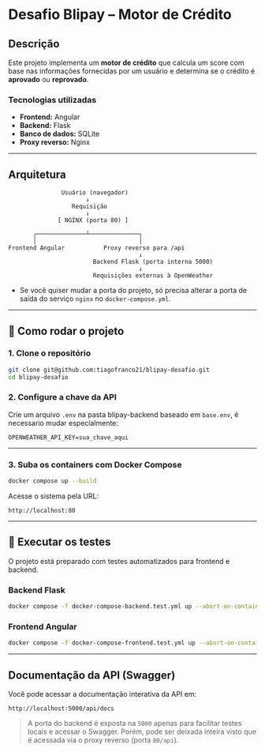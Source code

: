 # Desafio Blipay – Motor de Crédito

## Descrição

Este projeto implementa um **motor de crédito** que calcula um score com base nas informações fornecidas por um usuário e determina se o crédito é **aprovado** ou **reprovado**.

### Tecnologias utilizadas

- **Frontend:** Angular
- **Backend:** Flask
- **Banco de dados:** SQLite
- **Proxy reverso:** Nginx

---

## Arquitetura

```plaintext
               Usuário (navegador)
                      ↓
                  Requisição
                      ↓
              [ NGINX (porta 80) ]

       ┌──────────────┴──────────────┐
       │                             │
Frontend Angular           Proxy reverso para /api
                                     ↓
                        Backend Flask (porta interna 5000)
                                     ↓
                        Requisições externas à OpenWeather
```

- Se você quiser mudar a porta do projeto, só precisa alterar a porta de saída do serviço `nginx` no `docker-compose.yml`.

---

## 🚀 Como rodar o projeto

### 1. Clone o repositório

```bash
git clone git@github.com:tiagofranco21/blipay-desafio.git
cd blipay-desafio
```

### 2. Configure a chave da API

Crie um arquivo `.env` na pasta blipay-backend baseado em `base.env`, é necessario mudar especialmente:

```env
OPENWEATHER_API_KEY=sua_chave_aqui
```

---

### 3. Suba os containers com Docker Compose

```bash
docker compose up --build
```

Acesse o sistema pela URL:

```
http://localhost:80
```

---

## 🧪 Executar os testes

O projeto está preparado com testes automatizados para frontend e backend.

### Backend Flask

```bash
docker compose -f docker-compose-backend.test.yml up --abort-on-container-exit --exit-code-from backend-tests
```

### Frontend Angular

```bash
docker compose -f docker-compose-frontend.test.yml up --abort-on-container-exit --exit-code-from frontend-tests
```

---

## Documentação da API (Swagger)

Você pode acessar a documentação interativa da API em:

```
http://localhost:5000/api/docs
```

> A porta do backend é exposta na `5000` apenas para facilitar testes locais e acessar o Swagger. Porém, pode ser deixada inteira visto que é acessada via o proxy reverso (porta `80/api`).
